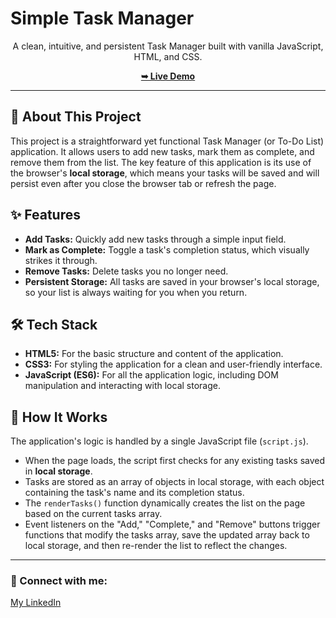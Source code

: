 # Simple Task Manager



<p align="center">
  A clean, intuitive, and persistent Task Manager built with vanilla JavaScript, HTML, and CSS.
</p>

<p align="center">
  <a href="https://adityapatil0122.github.io/Minor-project/"><strong>➥ Live Demo</strong></a>
</p>

---

## 📖 About This Project

This project is a straightforward yet functional Task Manager (or To-Do List) application. It allows users to add new tasks, mark them as complete, and remove them from the list. The key feature of this application is its use of the browser's **local storage**, which means your tasks will be saved and will persist even after you close the browser tab or refresh the page.

## ✨ Features

-   **Add Tasks:** Quickly add new tasks through a simple input field.
-   **Mark as Complete:** Toggle a task's completion status, which visually strikes it through.
-   **Remove Tasks:** Delete tasks you no longer need.
-   **Persistent Storage:** All tasks are saved in your browser's local storage, so your list is always waiting for you when you return.

## 🛠️ Tech Stack

-   **HTML5:** For the basic structure and content of the application.
-   **CSS3:** For styling the application for a clean and user-friendly interface.
-   **JavaScript (ES6):** For all the application logic, including DOM manipulation and interacting with local storage.

## 🚀 How It Works

The application's logic is handled by a single JavaScript file (`script.js`).
-   When the page loads, the script first checks for any existing tasks saved in **local storage**.
-   Tasks are stored as an array of objects in local storage, with each object containing the task's name and its completion status.
-   The `renderTasks()` function dynamically creates the list on the page based on the current tasks array.
-   Event listeners on the "Add," "Complete," and "Remove" buttons trigger functions that modify the tasks array, save the updated array back to local storage, and then re-render the list to reflect the changes.

---

### 👤 Connect with me:

<p>
  <a href="https://www.linkedin.com/in/aditya-patil-497b3224b/"> My LinkedIn</a>
</p>

